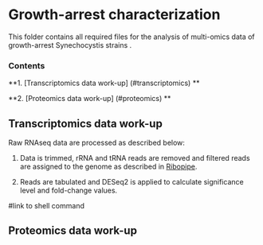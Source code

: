 # Growth-arrest characterization

This folder contains all required files for the analysis of multi-omics data of growth-arrest Synechocystis strains . 


### Contents

**1. [Transcriptomics data work-up] (#transcriptomics) **

**2. [Proteomics data work-up] (#proteomics) **

<a name="transcriptomics"></a>
## Transcriptomics data work-up

Raw RNAseq data are processed as described below:

1. Data is trimmed, rRNA and tRNA reads are removed and filtered reads are assigned to the genome as described in [Ribopipe](https://github.com/Asplund-Samuelsson/ribopipe).

2. Reads are tabulated and DESeq2 is applied to calculate significance level and fold-change values.

#link to shell command


<a name="proteomics"></a>
## Proteomics data work-up
